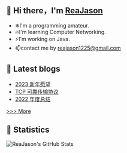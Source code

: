 ## 👋 Hi there，I'm [ReaJason](https://reajason.top)

- ❄I'm a programming amateur.
- 🔥I'm learning Computer Networking.
- ⚡I'm working on Java.
- 📫contact me by reajason1225@gmail.com

## 🎨 Latest blogs

- [2023 新年愿望](https://reajason.github.io/2023/01/02/2023AnnualGoals/)
- [TCP 可靠传输协议](https://reajason.github.io/2022/12/29/TCPReliableDataTransferProtocol/)
- [2022 年度总结](https://reajason.github.io/2022/12/11/2022AnnualSummary/)

[>>> More](https://reajason.github.io/archives/)

## 🔰 Statistics

![ReaJason's GitHub Stats](https://github-readme-stats.vercel.app/api?username=reajason&show_icons=true&theme=tokyonight&cache_seconds=1800)
